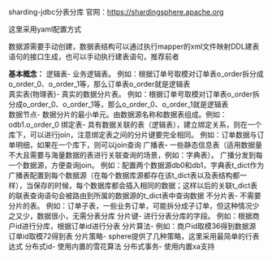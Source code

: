sharding-jdbc分表分库 官网：https://shardingsphere.apache.org

这里采用yaml配置方式

数据源需要手动创建，数据表结构可以通过执行mapper的xml文件映射DDL建表语句的接口生成，也可以手动执行建表语句，推荐前者

**基本概念：**
    逻辑表- 业务逻辑表。  例如：根据订单号取模对订单表o_order拆分成o_order_0、o_order_1等，那么订单表o_order就是逻辑表  
    真实表(物理表)- 真实的数据分片表。 例如：根据订单号取模对订单表o_order拆分成o_order_0、o_order_1等，那么o_order_0、o_order_1就是逻辑表  
    数据节点- 数据分片的最小单元。由数据源名称和数据表组成。例如： odb1.o_order_0
    绑定表- 具有数据关联的表（逻辑表），建立绑定关系，则在一个库下，可以进行join，注意绑定表之间的分片键要完全相同。 例如：订单数据与订单明细，如果在一个库下，则可以join查询
    广播表- 一些静态信息表（适用数据量不大且需要与海量数据的表进行关联查询的场景，例如：字典表）。 广播分发到每一个数据源，方便查询join。
           例如：配置两个数据源db0和db1，字典表t_dict作为广播表配置到每个数据源（在每个数据库源都存在该t_dict表以及表结构都一样），当保存的时候，每个数据库都会插入相同的数据；这样以后的关联t_dict表的联表查询语句会被路由到所属的数据源的t_dict表中查询数据
    不分片表- 不需要分片的表。 例如：订单子表，一些业务订单，可能拆分成子订单，但这种情况少之又少，数据很小，无需分表分库
    分片键- 进行分表分库的字段。 例如：根据商户id进行分库，根据订单id进行分表
    分片算法- 例如：商户id取模36得到数据源 订单id取模72得到表
    分片策略- sphere提供了几种策略，这里采用最简单的行表达式
    分布式id- 使用内置的雪花算法
    分布式事务- 使用内置xa支持
